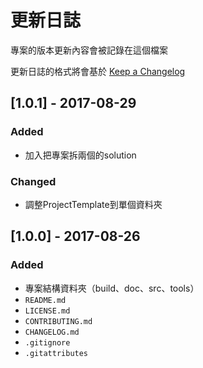﻿# 更新日誌

專案的版本更新內容會被記錄在這個檔案

更新日誌的格式將會基於 [Keep a Changelog](http://keepachangelog.com/en/1.0.0/)

## [1.0.1] - 2017-08-29
### Added
- 加入把專案拆兩個的solution
### Changed
- 調整ProjectTemplate到單個資料夾

## [1.0.0] - 2017-08-26
### Added
- 專案結構資料夾（build、doc、src、tools）
- `README.md`
- `LICENSE.md`
- `CONTRIBUTING.md`
- `CHANGELOG.md`
- `.gitignore`
- `.gitattributes`